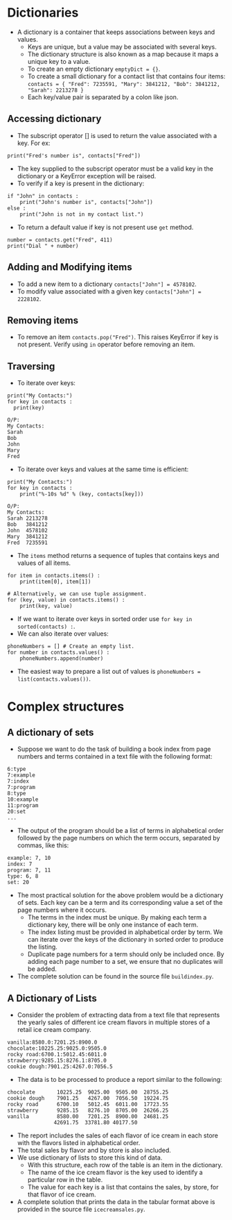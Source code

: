 # Dictionaries

- A dictionary is a container that keeps associations between keys and values.
  - Keys are unique, but a value may be associated with several keys.
  - The dictionary structure is also known as a map because it maps a unique key to a value.
  - To create an empty dictionary `emptyDict = {}`.
  - To create a small dictionary for a contact list that contains four items:
    `contacts = { "Fred": 7235591, "Mary": 3841212, "Bob": 3841212, "Sarah": 2213278 }`
  - Each key/value pair is separated by a colon like json.  

## Accessing dictionary

- The subscript operator [] is used to return the value associated with a key. For ex:
````
print("Fred's number is", contacts["Fred"])
````
- The key supplied to the subscript operator must be a valid key in the dictionary or a 
  KeyError exception will be raised.
- To verify if a key is present in the dictionary:
```
if "John" in contacts :
    print("John's number is", contacts["John"])
else :
    print("John is not in my contact list.")
```
- To return a default value if key is not present use `get` method.
```
number = contacts.get("Fred", 411) 
print("Dial " + number)
```

## Adding and Modifying items

- To add a new item to a dictionary `contacts["John"] = 4578102`.
- To modify value associated with a given key `contacts["John"] = 2228102`.

## Removing items

- To remove an item `contacts.pop("Fred")`. This raises KeyError if key is not present.
  Verify using `in` operator before removing an item.

## Traversing

- To iterate over keys:
```
print("My Contacts:") 
for key in contacts :
  print(key)

O/P:
My Contacts: 
Sarah
Bob
John
Mary 
Fred  
``` 
- To iterate over keys and values at the same time is efficient:
````
print("My Contacts:") 
for key in contacts :
    print("%-10s %d" % (key, contacts[key]))

O/P:
My Contacts:
Sarah 2213278 
Bob   3841212 
John  4578102 
Mary  3841212 
Fred  7235591    
````
- The `items` method returns a sequence of tuples that contains keys and values of 
  all items.
````
for item in contacts.items() : 
    print(item[0], item[1])

# Alternatively, we can use tuple assignment.
for (key, value) in contacts.items() : 
    print(key, value)    
````  
- If we want to iterate over keys in sorted order use `for key in sorted(contacts) :`.
- We can also iterate over values:
````
phoneNumbers = [] # Create an empty list. 
for number in contacts.values() :
    phoneNumbers.append(number)
````
- The easiest way to prepare a list out of values is `phoneNumbers = list(contacts.values())`.

# Complex structures

## A dictionary of sets

- Suppose we want to do the task of building a book index from page numbers and terms 
  contained in a text file with the following format:
````
6:type 
7:example 
7:index
7:program 
8:type 
10:example 
11:program 
20:set
...
````
- The output of the program should be a list of terms in alphabetical order followed 
  by the page numbers on which the term occurs, separated by commas, like this:
````
example: 7, 10 
index: 7 
program: 7, 11 
type: 6, 8 
set: 20
````
- The most practical solution for the above problem would be a dictionary of sets. 
  Each key can be a term and its corresponding value a set of the page numbers where
  it occurs.
  - The terms in the index must be unique. By making each term a dictionary key, there
    will be only one instance of each term.
  - The index listing must be provided in alphabetical order by term. We can iterate
    over the keys of the dictionary in sorted order to produce the listing.
  - Duplicate page numbers for a term should only be included once. By adding each 
    page number to a set, we ensure that no duplicates will be added.
- The complete solution can be found in the source file `buildindex.py`.

## A Dictionary of Lists

- Consider the problem of extracting data from a text file that represents the 
  yearly sales of different ice cream flavors in multiple stores of a retail 
  ice cream company.
````
vanilla:8580.0:7201.25:8900.0 
chocolate:10225.25:9025.0:9505.0 
rocky road:6700.1:5012.45:6011.0 
strawberry:9285.15:8276.1:8705.0 
cookie dough:7901.25:4267.0:7056.5
````
- The data is to be processed to produce a report similar to the following:
````
chocolate       10225.25  9025.00  9505.00  28755.25
cookie dough    7901.25   4267.00  7056.50  19224.75
rocky road      6700.10   5012.45  6011.00  17723.55
strawberry      9285.15   8276.10  8705.00  26266.25
vanilla         8580.00   7201.25  8900.00  24681.25
               42691.75  33781.80 40177.50
````
- The report includes the sales of each flavor of ice cream in each store with the 
  flavors listed in alphabetical order. 
- The total sales by flavor and by store is also included.
- We use dictionary of lists to store this kind of data.  
  - With this structure, each row of the table is an item in the dictionary.
  - The name of the ice cream flavor is the key used to identify a particular row in 
    the table.
  - The value for each key is a list that contains the sales, by store, for that 
    flavor of ice cream.
- A complete solution that prints the data in the tabular format above is provided
  in the source file `icecreamsales.py`.
  

